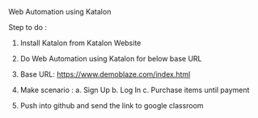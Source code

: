 Web Automation using Katalon

Step to do :

1. Install Katalon from Katalon Website
2. Do Web Automation using Katalon for below base URL
3. Base URL: https://www.demoblaze.com/index.html
4. Make scenario :
   a. Sign Up
   b. Log In
   c. Purchase items until payment

5. Push into github and send the link to google classroom

